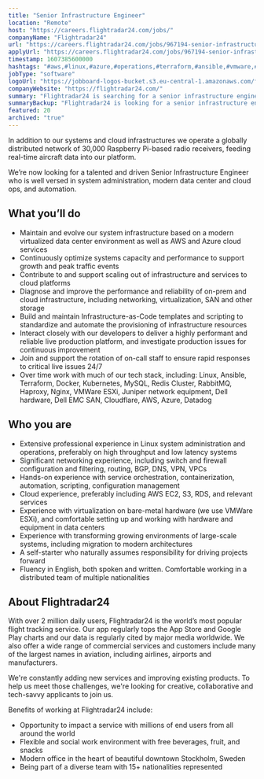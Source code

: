 ```yaml
---
title: "Senior Infrastructure Engineer"
location: "Remote"
host: "https://careers.flightradar24.com/jobs/"
companyName: "Flightradar24"
url: "https://careers.flightradar24.com/jobs/967194-senior-infrastructure-engineer"
applyUrl: "https://careers.flightradar24.com/jobs/967194-senior-infrastructure-engineer/applications/new?"
timestamp: 1607385600000
hashtags: "#aws,#linux,#azure,#operations,#terraform,#ansible,#vmware,#kubernetes,#docker,#socialmedia"
jobType: "software"
logoUrl: "https://jobboard-logos-bucket.s3.eu-central-1.amazonaws.com/flightradar24"
companyWebsite: "https://flightradar24.com/"
summary: "Flightradar24 is searching for a senior infrastructure engineer that has on experience with service orchestration, containerization, automation, scripting, configuration management."
summaryBackup: "Flightradar24 is looking for a senior infrastructure engineer that has experience in: #aws, #linux, #azure."
featured: 20
archived: "true"
---
```


In addition to our systems and cloud infrastructures we operate a globally distributed network of 30,000 Raspberry Pi-based radio receivers, feeding real-time aircraft data into our platform.

We’re now looking for a talented and driven Senior Infrastructure Engineer who is well versed in system administration, modern data center and cloud ops, and automation.

## What you’ll do

*   Maintain and evolve our system infrastructure based on a modern virtualized data center environment as well as AWS and Azure cloud services
*   Continuously optimize systems capacity and performance to support growth and peak traffic events
*   Contribute to and support scaling out of infrastructure and services to cloud platforms
*   Diagnose and improve the performance and reliability of on-prem and cloud infrastructure, including networking, virtualization, SAN and other storage
*   Build and maintain Infrastructure-as-Code templates and scripting to standardize and automate the provisioning of infrastructure resources
*   Interact closely with our developers to deliver a highly performant and reliable live production platform, and investigate production issues for continuous improvement
*   Join and support the rotation of on-call staff to ensure rapid responses to critical live issues 24/7
*   Over time work with much of our tech stack, including: Linux, Ansible, Terraform, Docker, Kubernetes, MySQL, Redis Cluster, RabbitMQ, Haproxy, Nginx, VMWare ESXi, Juniper network equipment, Dell hardware, Dell EMC SAN, Cloudflare, AWS, Azure, Datadog

## Who you are

*   Extensive professional experience in Linux system administration and operations, preferably on high throughput and low latency systems
*   Significant networking experience, including switch and firewall configuration and filtering, routing, BGP, DNS, VPN, VPCs
*   Hands-on experience with service orchestration, containerization, automation, scripting, configuration management
*   Cloud experience, preferably including AWS EC2, S3, RDS, and relevant services
*   Experience with virtualization on bare-metal hardware (we use VMWare ESXi), and comfortable setting up and working with hardware and equipment in data centers
*   Experience with transforming growing environments of large-scale systems, including migration to modern architectures
*   A self-starter who naturally assumes responsibility for driving projects forward
*   Fluency in English, both spoken and written. Comfortable working in a distributed team of multiple nationalities

## About Flightradar24

With over 2 million daily users, Flightradar24 is the world’s most popular flight tracking service. Our app regularly tops the App Store and Google Play charts and our data is regularly cited by major media worldwide. We also offer a wide range of commercial services and customers include many of the largest names in aviation, including airlines, airports and manufacturers.

We're constantly adding new services and improving existing products. To help us meet those challenges, we're looking for creative, collaborative and tech-savvy applicants to join us.

Benefits of working at Flightradar24 include:

*   Opportunity to impact a service with millions of end users from all around the world
*   Flexible and social work environment with free beverages, fruit, and snacks
*   Modern office in the heart of beautiful downtown Stockholm, Sweden
*   Being part of a diverse team with 15+ nationalities represented

